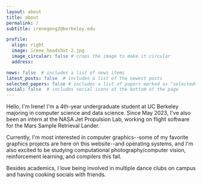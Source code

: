 ```yaml
---
layout: about
title: about
permalink: /
subtitle: irenegeng2@berkeley.edu

profile:
  align: right
  image: irene_headshot-2.jpg
  image_circular: false # crops the image to make it circular
  address:

news: false  # includes a list of news items
latest_posts: false  # includes a list of the newest posts
selected_papers: false # includes a list of papers marked as "selected={true}"
social: false  # includes social icons at the bottom of the page
---
```


Hello, I'm Irene! I'm a 4th-year undergraduate student at UC Berkeley majoring in computer science and data science. Since May 2023, I've also been an intern at the NASA Jet Propulsion Lab, working on flight software for the Mars Sample Retrieval Lander.

Currently, I'm most interested in computer graphics--some of my favorite graphics projects are here on this website--and operating systems, and I'm also excited to be studying computational photography/computer vision, reinforcement learning, and compilers this fall.

Besides academics, I love being involved in multiple dance clubs on campus and having cooking socials with friends.